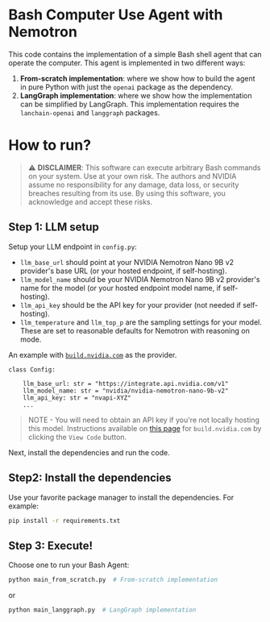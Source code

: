 # Bash Computer Use Agent with Nemotron

This code contains the implementation of a simple Bash shell agent that can operate the computer. This agent
is implemented in two different ways:

1. **From-scratch implementation**: where we show how to build the agent in pure Python with just the `openai` package as the dependency.
2. **LangGraph implementation**: where we show how the implementation can be simplified by LangGraph. This implementation requires the `lanchain-openai` and `langgraph` packages.

# How to run?

> ⚠️ **DISCLAIMER**: This software can execute arbitrary Bash commands on your system. Use at your own risk. The authors and NVIDIA assume no responsibility for any damage, data loss, or security breaches resulting from its use. By using this software, you acknowledge and accept these risks.

## Step 1: LLM setup

Setup your LLM endpoint in `config.py`:

- `llm_base_url` should point at your NVIDIA Nemotron Nano 9B v2 provider's base URL (or your hosted endpoint, if self-hosting).
- `llm_model_name` should be your NVIDIA Nemotron Nano 9B v2 provider's name for the model (or your hosted endpoint model name, if self-hosting).
- `llm_api_key` should be the API key for your provider (not needed if self-hosting).
- `llm_temperature` and `llm_top_p` are the sampling settings for your model. These are set to reasonable defaults for Nemotron with reasoning on mode.

An example with [`build.nvidia.com`](https://build.nvidia.com/nvidia/nvidia-nemotron-nano-9b-v2) as the provider.

```
class Config:

    llm_base_url: str = "https://integrate.api.nvidia.com/v1"
    llm_model_name: str = "nvidia/nvidia-nemotron-nano-9b-v2"
    llm_api_key: str = "nvapi-XYZ"
    ...
```

> NOTE - You will need to obtain an API key if you're not locally hosting this model. Instructions available on [this page](https://build.nvidia.com/nvidia/nvidia-nemotron-nano-9b-v2) for `build.nvidia.com` by clicking the `View Code` button.

Next, install the dependencies and run the code.

## Step2: Install the dependencies

Use your favorite package manager to install the dependencies. For example:

```bash
pip install -r requirements.txt
```

## Step 3: Execute!

Choose one to run your Bash Agent:

```bash
python main_from_scratch.py  # From-scratch implementation
```

or

```bash
python main_langgraph.py  # LangGraph implementation
```
